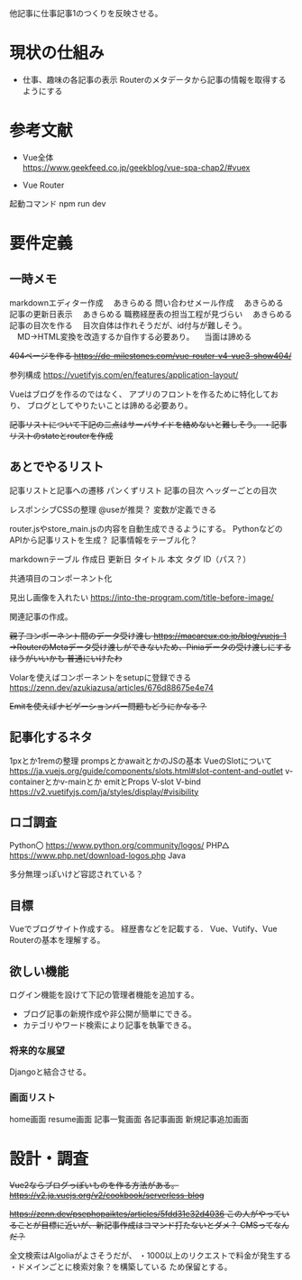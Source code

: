 他記事に仕事記事1のつくりを反映させる。
# 現状の仕組み
* 仕事、趣味の各記事の表示
Routerのメタデータから記事の情報を取得するようにする


# 参考文献
* Vue全体<br>
https://www.geekfeed.co.jp/geekblog/vue-spa-chap2/#vuex

* Vue Router

起動コマンド
npm run dev

# 要件定義
## 一時メモ
markdownエディター作成
　あきらめる
問い合わせメール作成
　あきらめる
記事の更新日表示
　あきらめる
職務経歴表の担当工程が見づらい
　あきらめる
記事の目次を作る
　目次自体は作れそうだが、id付与が難しそう。
　MD→HTML変換を改造するか自作する必要あり。
　当面は諦める


~~404ページを作る
https://de-milestones.com/vue-router-v4-vue3-show404/~~

参列構成
https://vuetifyjs.com/en/features/application-layout/



Vueはブログを作るのではなく、
アプリのフロントを作るために特化しており、
ブログとしてやりたいことは諦める必要あり。

~~記事リストについて下記の二点はサーバサイドを絡めないと難しそう。
・記事リストのstateとrouterを作成~~

## あとでやるリスト
記事リストと記事への遷移
パンくずリスト
記事の目次
  ヘッダーごとの目次

レスポンシブCSSの整理
  @useが推奨？
  変数が定義できる
  

router.jsやstore_main.jsの内容を自動生成できるようにする。
  PythonなどのAPIから記事リストを生成？
  記事情報をテーブル化？

markdownテーブル
  作成日
  更新日
  タイトル
  本文
  タグ
  ID（パス？）

共通項目のコンポーネント化

見出し画像を入れたい
https://into-the-program.com/title-before-image/

関連記事の作成。

<!-- メイン中央寄せ参考
https://vuetifyjs.com/en/wireframes/constrained/ -->


~~親子コンポーネント間のデータ受け渡し
https://macareux.co.jp/blog/vuejs-1
→RouterのMetaデータ受け渡しができないため、Piniaデータの受け渡しにするほうがいいかも
普通にいけたわ~~

Volarを使えばコンポーネントをsetupに登録できる
https://zenn.dev/azukiazusa/articles/676d88675e4e74

~~Emitを使えばナビゲーションバー問題もどうにかなる？~~



## 記事化するネタ
1pxとか1remの整理
prompsとかawaitとかのJSの基本
VueのSlotについて
  https://ja.vuejs.org/guide/components/slots.html#slot-content-and-outlet
v-containerとかv-mainとか
emitとProps
V-slot V-bind
https://v2.vuetifyjs.com/ja/styles/display/#visibility


## ロゴ調査
Python〇
  https://www.python.org/community/logos/
PHP△
  https://www.php.net/download-logos.php
Java

多分無理っぽいけど容認されている？


## 目標
Vueでブログサイト作成する。
経歴書などを記載する．
Vue、Vutify、Vue Routerの基本を理解する。

## 欲しい機能
ログイン機能を設けて下記の管理者機能を追加する。
* ブログ記事の新規作成や非公開が簡単にできる。
* カテゴリやワード検索により記事を執筆できる。

### 将来的な展望
Djangoと結合させる。

### 画面リスト
home画面
resume画面
記事一覧画面
各記事画面
新規記事追加画面

# 設計・調査
~~Vue2ならブログっぽいものを作る方法がある。
https://v2.ja.vuejs.org/v2/cookbook/serverless-blog~~

~~https://zenn.dev/psephopaiktes/articles/5fdd31e32d4036
この人がやっていることが目標に近いが、新記事作成はコマンド打たないとダメ？
CMSってなんだ？~~

全文検索はAlgoliaがよさそうだが、
・1000以上のリクエストで料金が発生する
・ドメインごとに検索対象？を構築している
ため保留とする。





